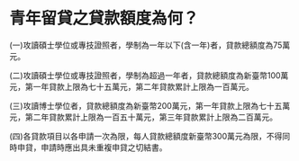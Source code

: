 # 青年留貸之貸款額度為何？

(一)攻讀碩士學位或專技證照者，學制為一年以下(含一年)者，貸款總額度為75萬元。

(二)攻讀碩士學位或專技證照者，學制為超過一年者，貸款總額度為新臺幣100萬元，第一年貸款上限為七十五萬元，第二年貸款累計上限為一百萬元。

(三)攻讀博士學位者，貸款總額度為新臺幣200萬元，第一年貸款上限為七十五萬元，第二年貸款累計上限為一百五十萬元，第三年貸款累計上限為二百萬元。

(四)各貸款項目以各申請一次為限，每人貸款總額度新臺幣300萬元為限，不得同時申貸，申請時應出具未重複申貸之切結書。

